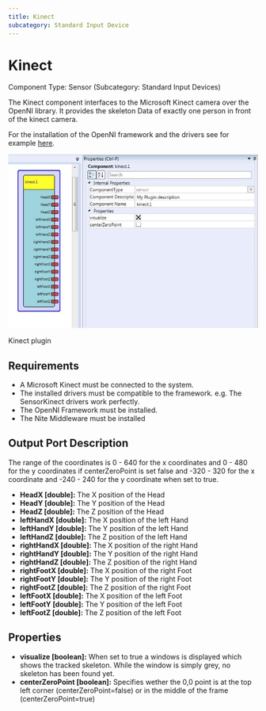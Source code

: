 ```yaml
---
title: Kinect
subcategory: Standard Input Device
---
```


# Kinect

Component Type: Sensor (Subcategory: Standard Input Devices)

The Kinect component interfaces to the Microsoft Kinect camera over the OpenNI library. It provides the skeleton Data of exactly one person in front of the kinect camera.

For the installation of the OpenNI framework and the drivers see for example [here][1].

![Screenshot: Kinect plugin](./img/kinect.jpg "Screenshot: Kinect plugin")

Kinect plugin

## Requirements

- A Microsoft Kinect must be connected to the system.
- The installed drivers must be compatible to the framework. e.g. The SensorKinect drivers work perfectly.
- The OpenNI Framework must be installed.
- The Nite Middleware must be installed

## Output Port Description

The range of the coordinates is 0 - 640 for the x coordinates and 0 - 480 for the y coordinates if centerZeroPoint is set false and -320 - 320 for the x coordinate and -240 - 240 for the y coordinate when set to true.

- **HeadX \[double\]:** The X position of the Head
- **HeadY \[double\]:** The Y position of the Head
- **HeadZ \[double\]:** The Z position of the Head
- **leftHandX \[double\]:** The X position of the left Hand
- **leftHandY \[double\]:** The Y position of the left Hand
- **leftHandZ \[double\]:** The Z position of the left Hand
- **rightHandX \[double\]:** The X position of the right Hand
- **rightHandY \[double\]:** The Y position of the right Hand
- **rightHandZ \[double\]:** The Z position of the right Hand
- **rightFootX \[double\]:** The X position of the right Foot
- **rightFootY \[double\]:** The Y position of the right Foot
- **rightFootZ \[double\]:** The Z position of the right Foot
- **leftFootX \[double\]:** The X position of the left Foot
- **leftFootY \[double\]:** The Y position of the left Foot
- **leftFootZ \[double\]:** The Z position of the left Foot

## Properties

- **visualize \[boolean\]:** When set to true a windows is displayed which shows the tracked skeleton. While the window is simply grey, no skeleton has been found yet.
- **centerZeroPoint \[boolean\]:** Specifies wether the 0,0 point is at the top left corner (centerZeroPoint=false) or in the middle of the frame (centerZeroPoint=true)

[1]: http://studentguru.gr/b/vangos/archive/2011/01/20/how-to-successfully-install-kinect-windows-openni-nite.aspx
